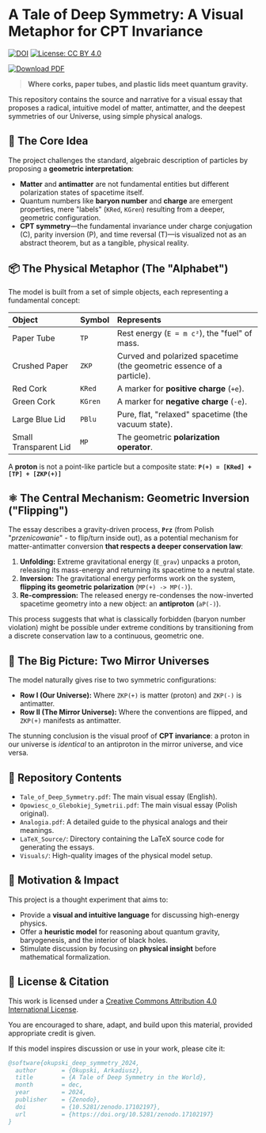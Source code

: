 # A Tale of Deep Symmetry: A Visual Metaphor for CPT Invariance

[![DOI](https://zenodo.org/badge/DOI/10.5281/zenodo.17102197.svg)](https://doi.org/10.5281/zenodo.17102197)
[![License: CC BY 4.0](https://img.shields.io/badge/License-CC_BY_4.0-lightgrey.svg)](https://creativecommons.org/licenses/by/4.0/)

[![Download PDF](https://img.shields.io/badge/Download-PDF-ff69b4.svg?style=flat&logo=adobeacrobatreader)](https://github.com/ArkOkupski-WAT/A-Tale-of-Deep-Symmetry-in-the-World/raw/main/A_Tale_of_Deep_Symmetry_in_the_World.pdf)

> **Where corks, paper tubes, and plastic lids meet quantum gravity.**

This repository contains the source and narrative for a visual essay that proposes a radical, intuitive model of matter, antimatter, and the deepest symmetries of our Universe, using simple physical analogs.

## 🧩 The Core Idea

The project challenges the standard, algebraic description of particles by proposing a **geometric interpretation**:
- **Matter** and **antimatter** are not fundamental entities but different polarization states of spacetime itself.
- Quantum numbers like **baryon number** and **charge** are emergent properties, mere "labels" (`KRed`, `KGren`) resulting from a deeper, geometric configuration.
- **CPT symmetry**—the fundamental invariance under charge conjugation (C), parity inversion (P), and time reversal (T)—is visualized not as an abstract theorem, but as a tangible, physical reality.

## 📦 The Physical Metaphor (The "Alphabet")

The model is built from a set of simple objects, each representing a fundamental concept:

| Object | Symbol | Represents |
| :--- | :--- | :--- |
| Paper Tube | `TP` | Rest energy (`E = m c²`), the "fuel" of mass. |
| Crushed Paper | `ZKP` | Curved and polarized spacetime (the geometric essence of a particle). |
| Red Cork | `KRed` | A marker for **positive charge** (`+e`). |
| Green Cork | `KGren` | A marker for **negative charge** (`-e`). |
| Large Blue Lid | `PBlu` | Pure, flat, "relaxed" spacetime (the vacuum state). |
| Small Transparent Lid | `MP` | The geometric **polarization operator**. |

A **proton** is not a point-like particle but a composite state:
**`P(+) = [KRed] + [TP] + [ZKP(+)]`**

## ⚛️ The Central Mechanism: Geometric Inversion ("Flipping")

The essay describes a gravity-driven process, **`Prz`** (from Polish "*przenicowanie*" - to flip/turn inside out), as a potential mechanism for matter-antimatter conversion **that respects a deeper conservation law**:

1.  **Unfolding:** Extreme gravitational energy (`E_grav`) unpacks a proton, releasing its mass-energy and returning its spacetime to a neutral state.
2.  **Inversion:** The gravitational energy performs work on the system, **flipping its geometric polarization** (`MP(+) -> MP(-)`).
3.  **Re-compression:** The released energy re-condenses the now-inverted spacetime geometry into a new object: an **antiproton** (`aP(-)`).

This process suggests that what is classically forbidden (baryon number violation) might be possible under extreme conditions by transitioning from a discrete conservation law to a continuous, geometric one.

## 🌌 The Big Picture: Two Mirror Universes

The model naturally gives rise to two symmetric configurations:
- **Row I (Our Universe):** Where `ZKP(+)` is matter (proton) and `ZKP(-)` is antimatter.
- **Row II (The Mirror Universe):** Where the conventions are flipped, and `ZKP(+)` manifests as antimatter.

The stunning conclusion is the visual proof of **CPT invariance**: a proton in our universe is *identical* to an antiproton in the mirror universe, and vice versa.

## 📁 Repository Contents

- `Tale_of_Deep_Symmetry.pdf`: The main visual essay (English).
- `Opowiesc_o_Glebokiej_Symetrii.pdf`: The main visual essay (Polish original).
- `Analogia.pdf`: A detailed guide to the physical analogs and their meanings.
- `LaTeX_Source/`: Directory containing the LaTeX source code for generating the essays.
- `Visuals/`: High-quality images of the physical model setup.

## 🎯 Motivation & Impact

This project is a thought experiment that aims to:
- Provide a **visual and intuitive language** for discussing high-energy physics.
- Offer a **heuristic model** for reasoning about quantum gravity, baryogenesis, and the interior of black holes.
- Stimulate discussion by focusing on **physical insight** before mathematical formalization.

## 📜 License & Citation

This work is licensed under a [Creative Commons Attribution 4.0 International License](http://creativecommons.org/licenses/by/4.0/).

You are encouraged to share, adapt, and build upon this material, provided appropriate credit is given.

If this model inspires discussion or use in your work, please cite it:

```bibtex
@software{okupski_deep_symmetry_2024,
  author       = {Okupski, Arkadiusz},
  title        = {A Tale of Deep Symmetry in the World},
  month        = dec,
  year         = 2024,
  publisher    = {Zenodo},
  doi          = {10.5281/zenodo.17102197},
  url          = {https://doi.org/10.5281/zenodo.17102197}
}
